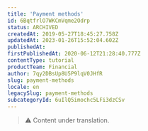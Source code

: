 ```yaml
---
title: 'Payment methods'
id: 6BqtfrlO7WKCmVqme2Odrp
status: ARCHIVED
createdAt: 2019-05-27T18:45:27.758Z
updatedAt: 2023-01-26T15:52:04.602Z
publishedAt: 
firstPublishedAt: 2020-06-12T21:28:40.777Z
contentType: tutorial
productTeam: Financial
author: 7qy2DBsUp8U5P9lqV0JHfR
slug: payment-methods
locale: en
legacySlug: payment-methods
subcategoryId: 6uIlQ5imochc5LFi3dzCSv
---
```


>⚠️ Content under translation.
